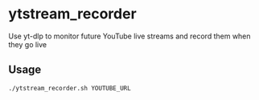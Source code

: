 # ytstream_recorder
Use yt-dlp to monitor future YouTube live streams and record them when they go live

## Usage
`./ytstream_recorder.sh YOUTUBE_URL`

